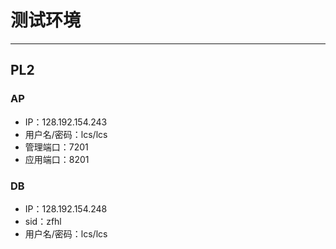 # 测试环境

---

## PL2

### AP

* IP：128.192.154.243
* 用户名/密码：lcs/lcs
* 管理端口：7201
* 应用端口：8201

### DB

* IP：128.192.154.248
* sid：zfhl
* 用户名/密码：lcs/lcs



